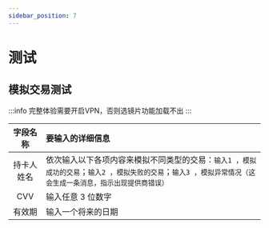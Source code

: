 ```yaml
---
sidebar_position: 7
---
```


# 测试

## 模拟交易测试

:::info
完整体验需要开启VPN，否则选镜片功能加载不出
:::

|  字段名称  | 要输入的详细信息                                                                                                                                             |
| :--------: | :----------------------------------------------------------------------------------------------------------------------------------------------------------- |
| 持卡人姓名 | 依次输入以下各项内容来模拟不同类型的交易：`输入1 ，模拟成功的交易`；`输入2 ，模拟失败的交易`；`输入3 ，模拟异常情况（这会生成一条消息，指示出现提供商错误）` |
|    CVV     | 输入任意 3 位数字                                                                                                                                            |
|   有效期   | 输入一个将来的日期                                                                                                                                           |

